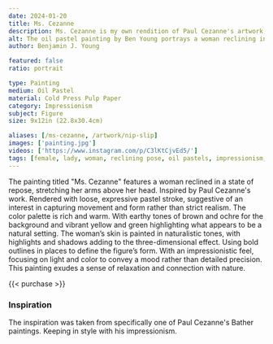```yaml
---
date: 2024-01-20
title: Ms. Cezanne
description: Ms. Cezanne is my own rendition of Paul Cezanne's artwork, including one of his many bather subjects. Using the oil pastels I have on hand.
alt: The oil pastel painting by Ben Young portrays a woman reclining in a vibrant, natural setting, depicted with vivid colors and energetic, sketch-like strokes that create a lively and dynamic composition.
author: Benjamin J. Young

featured: false
ratio: portrait

type: Painting
medium: Oil Pastel
material: Cold Press Pulp Paper
category: Impressionism
subject: Figure
size: 9x12in (22.8x30.4cm)

aliases: [/ms-cezanne, /artwork/nip-slip]
images: ['painting.jpg']
videos: ['https://www.instagram.com/p/C3lKtCjvEd5/']
tags: [female, lady, woman, reclining pose, oil pastels, impressionism, outdoors, figure art]
---
```


The painting titled "Ms. Cezanne" features a woman reclined in a state of repose, stretching her arms above her head. Inspired by Paul Cezanne's work. Rendered with loose, expressive pastel stroke, suggestive of an interest in capturing movement and form rather than strict realism. The color palette is rich and warm. With earthy tones of brown and ochre for the background and vibrant yellow and green highlighting what appears to be a natural setting. The woman’s skin is painted in naturalistic tones, with highlights and shadows adding to the three-dimensional effect. Using bold outlines in places to define the figure’s form. With an impressionistic feel, focusing on light and color to convey a mood rather than detailed precision. This painting exudes a sense of relaxation and connection with nature.

{{< purchase >}}

### Inspiration ###

The inspiration was taken from specifically one of Paul Cezanne's Bather paintings. Keeping in style with his impressionism.
